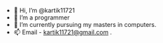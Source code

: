 - 👋 Hi, I’m @kartik11721
- 👀 I’m a programmer
- 🌱 I’m currently pursuing my masters in computers.
- 📫 Email - kartik11721@gmail.com
.
